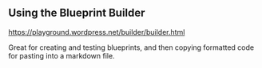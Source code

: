 ## Using the Blueprint Builder
https://playground.wordpress.net/builder/builder.html

Great for creating and testing blueprints, and then copying formatted code for pasting into a markdown file.